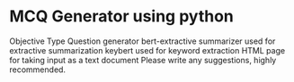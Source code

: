 # MCQ Generator using python
Objective Type Question generator
bert-extractive summarizer used for extractive summarization
keybert used for keyword extraction
HTML page for taking input as a text document
Please write any suggestions, highly recommended.
